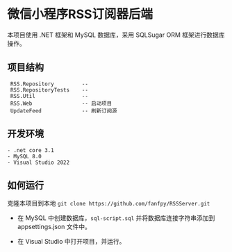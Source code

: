 # 微信小程序RSS订阅器后端
本项目使用 .NET 框架和 MySQL 数据库，采用 SQLSugar ORM 框架进行数据库操作。

## 项目结构

```
 RSS.Repository         --
 RSS.RepositoryTests    --
 RSS.Util               --
 RSS.Web                -- 启动项目
 UpdateFeed             -- 刷新订阅源
 ```

## 开发环境

```
- .net core 3.1
- MySQL 8.0
- Visual Studio 2022

```



## 如何运行
克隆本项目到本地
```git clone https://github.com/fanfpy/RSSServer.git```

- 在 MySQL 中创建数据库，`sql-script.sql` 并将数据库连接字符串添加到 appsettings.json 文件中。

- 在 Visual Studio 中打开项目，并运行。

